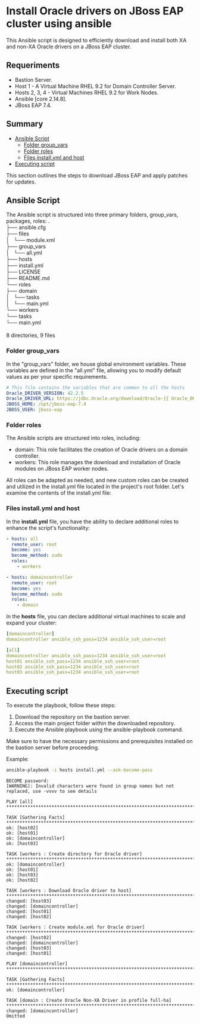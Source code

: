 # Install Oracle drivers on JBoss EAP cluster using ansible
This Ansible script is designed to efficiently download and install both XA and non-XA Oracle drivers on a JBoss EAP cluster.

## Requeriments

* Bastion Server.
* Host 1 - A Virtual Machine RHEL 9.2 for Domain Controller Server.
* Hosts 2, 3, 4 - Virtual Machines RHEL 9.2 for Work Nodes.
* Ansible [core 2.14.8].
* JBoss EAP 7.4.

## Summary
* [Ansible Script](#ansible-script)
  * [Folder group_vars](#folder-group_vars)
  * [Folder roles](#folder-roles)
  * [Files install.yml and host](#files-installyml-and-host)
* [Executing script](#executing-script)

This section outlines the steps to download JBoss EAP and apply patches for updates.

## Ansible Script

The Ansible script is structured into three primary folders, group_vars, packages, roles:
.</br>
├── ansible.cfg</br>
├── files</br>
│   └── module.xml</br>
├── group_vars</br>
│   └── all.yml</br>
├── hosts</br>
├── install.yml</br>
├── LICENSE</br>
├── README.md</br>
└── roles</br>
    ├── domain</br>
    │   └── tasks</br>
    │       └── main.yml</br>
    └── workers</br>
        └── tasks</br>
            └── main.yml</br>
</br>
8 directories, 9 files</br>


### Folder group_vars

In the "group_vars" folder, we house global environment variables. These variables are defined in the "all.yml" file, allowing you to modify default values as per your specific requirements.

```yaml
# This file contains the variables that are common to all the hosts
Oracle_DRIVER_VERSION: 42.2.5
Oracle_DRIVER_URL: https://jdbc.Oracle.org/download/Oracle-{{ Oracle_DRIVER_VERSION }}.jar
JBOSS_HOME: /opt/jboss-eap-7.4
JBOSS_USER: jboss-eap
```

### Folder roles

The Ansible scripts are structured into roles, including:

* domain: This role facilitates the creation of Oracle drivers on a domain controller.
* workers: This role manages the download and installation of Oracle modules on JBoss EAP worker nodes.

All roles can be adapted as needed, and new custom roles can be created and utilized in the install.yml file located in the project's root folder. Let's examine the contents of the install.yml file:

### Files install.yml and host


In the **install.yml** file, you have the ability to declare additional roles to enhance the script's functionality:

```yaml
- hosts: all
  remote_user: root
  become: yes
  become_method: sudo
  roles:
    - workers

- hosts: domaincontroller
  remote_user: root
  become: yes
  become_method: sudo
  roles:
    - domain
```

In the **hosts** file, you can declare additional virtual machines to scale and expand your cluster:

```yaml
[domaincontroller]
domaincontroller ansible_ssh_pass=1234 ansible_ssh_user=root

[all]
domaincontroller ansible_ssh_pass=1234 ansible_ssh_user=root
host01 ansible_ssh_pass=1234 ansible_ssh_user=root
host02 ansible_ssh_pass=1234 ansible_ssh_user=root
host03 ansible_ssh_pass=1234 ansible_ssh_user=root
```

## Executing script

To execute the playbook, follow these steps:
1. Download the repository on the bastion server.
2. Access the main project folder within the downloaded repository.
3. Execute the Ansible playbook using the ansible-playbook command.

Make sure to have the necessary permissions and prerequisites installed on the bastion server before proceeding.

Example:

```bash
ansible-playbook -i hosts install.yml --ask-become-pass
```
```console
BECOME password: 
[WARNING]: Invalid characters were found in group names but not replaced, use -vvvv to see details

PLAY [all] ***********************************************************************************************************************************************************************************************************************************

TASK [Gathering Facts] ***********************************************************************************************************************************************************************************************************************
ok: [host02]
ok: [host01]
ok: [domaincontroller]
ok: [host03]

TASK [workers : Create directory for Oracle driver] ******************************************************************************************************************************************************************************************
ok: [domaincontroller]
ok: [host01]
ok: [host03]
ok: [host02]

TASK [workers : Download Oracle driver to host] **********************************************************************************************************************************************************************************************
changed: [host03]
changed: [domaincontroller]
changed: [host01]
changed: [host02]

TASK [workers : Create module.xml for Oracle driver] *****************************************************************************************************************************************************************************************
changed: [host02]
changed: [domaincontroller]
changed: [host03]
changed: [host01]

PLAY [domaincontroller] **********************************************************************************************************************************************************************************************************************

TASK [Gathering Facts] ***********************************************************************************************************************************************************************************************************************
ok: [domaincontroller]

TASK [domain : Create Oracle Non-XA Driver in profile full-ha] *******************************************************************************************************************************************************************************
changed: [domaincontroller]
Omitted
```

